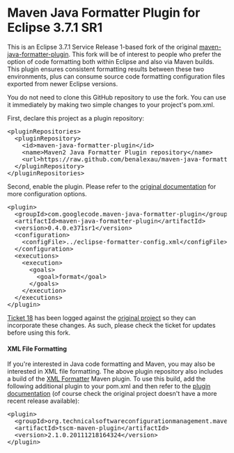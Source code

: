 Maven Java Formatter Plugin for Eclipse 3.7.1 SR1
=================================================

This is an Eclipse 3.7.1 Service Release 1-based fork of the original [maven-java-formatter-plugin](http://code.google.com/p/maven-java-formatter-plugin/). This fork will be of interest to people who prefer the option of code formatting both within Eclipse and also via Maven builds. This plugin ensures consistent formatting results between these two environments, plus can consume source code formatting configuration files exported from newer Eclipse versions.

You do not need to clone this GitHub repository to use the fork. You can use it immediately by making two simple changes to your project's pom.xml.

First, declare this project as a plugin repository:

<pre>
&lt;pluginRepositories&gt;
  &lt;pluginRepository&gt;
    &lt;id&gt;maven-java-formatter-plugin&lt;/id&gt;
    &lt;name&gt;Maven2 Java Formatter Plugin repository&lt;/name&gt;
    &lt;url&gt;https://raw.github.com/benalexau/maven-java-formatter-plugin/master/releases/&lt;/url&gt
  &lt;/pluginRepository&gt;
&lt;/pluginRepositories&gt;
</pre>

Second, enable the plugin. Please refer to the [original documentation](http://maven-java-formatter-plugin.googlecode.com/svn/site/0.3.1/usage.html) for more configuration options.

<pre>
&lt;plugin&gt;
  &lt;groupId&gt;com.googlecode.maven-java-formatter-plugin&lt;/groupId&gt;
  &lt;artifactId&gt;maven-java-formatter-plugin&lt;/artifactId&gt;
  &lt;version&gt;0.4.0.e371sr1&lt;/version&gt;
  &lt;configuration&gt;
    &lt;configFile&gt;../eclipse-formatter-config.xml&lt;/configFile&gt;
  &lt;/configuration&gt;
  &lt;executions&gt;
    &lt;execution&gt;
      &lt;goals&gt;
        &lt;goal&gt;format&lt;/goal&gt;
      &lt;/goals&gt;
    &lt;/execution&gt;
  &lt;/executions&gt;
&lt;/plugin&gt;
</pre>

[Ticket 18](http://code.google.com/p/maven-java-formatter-plugin/issues/detail?id=18&thanks=18&ts=1324185588) has been logged against the [original project](http://code.google.com/p/maven-java-formatter-plugin/) so they can incorporate these changes. As such, please check the ticket for updates before using this fork.

#### XML File Formatting

If you're interested in Java code formatting and Maven, you may also be interested in XML file formatting. The above plugin repository also includes a build of the [XML Formatter](http://code.google.com/p/xml-formatter) Maven plugin. To use this build, add the following additional plugin to your pom.xml and then refer to the [plugin documentation](http://code.google.com/p/xml-formatter/wiki/Documentation) (of course check the original project doesn't have a more recent release available):

<pre>
&lt;plugin&gt;
  &lt;groupId&gt;org.technicalsoftwareconfigurationmanagement.maven-plugin&lt;/groupId&gt;
  &lt;artifactId&gt;tscm-maven-plugin&lt;/artifactId&gt;
  &lt;version&gt;2.1.0.20111218164324&lt;/version&gt;
&lt;/plugin&gt;
</pre>

